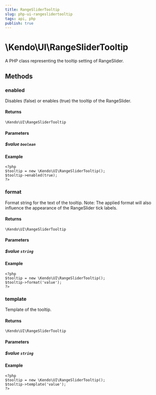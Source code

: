 ```yaml
---
title: RangeSliderTooltip
slug: php-ui-rangeslidertooltip
tags: api, php
publish: true
---
```


# \Kendo\UI\RangeSliderTooltip

A PHP class representing the tooltip setting of RangeSlider.


## Methods

### enabled
Disables (false) or enables (true) the tooltip of the RangeSlider.

#### Returns
`\Kendo\UI\RangeSliderTooltip`

#### Parameters

##### $value `boolean`



#### Example 
    <?php
    $tooltip = new \Kendo\UI\RangeSliderTooltip();
    $tooltip->enabled(true);
    ?>

### format
Format string for the text of the tooltip. Note: The applied format will also influence the appearance of
the RangeSlider tick labels.

#### Returns
`\Kendo\UI\RangeSliderTooltip`

#### Parameters

##### $value `string`



#### Example 
    <?php
    $tooltip = new \Kendo\UI\RangeSliderTooltip();
    $tooltip->format('value');
    ?>

### template
Template of the tooltip.

#### Returns
`\Kendo\UI\RangeSliderTooltip`

#### Parameters

##### $value `string`



#### Example 
    <?php
    $tooltip = new \Kendo\UI\RangeSliderTooltip();
    $tooltip->template('value');
    ?>

 
